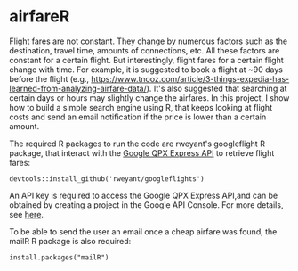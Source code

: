 # airfareR
Flight fares are not constant. They change by numerous factors such as the destination, travel time, amounts of connections, etc. All these factors are constant for a certain flight. But interestingly, flight fares for a certain flight change with time. For example, it is suggested to book a flight at ~90 days before the flight (e.g., https://www.tnooz.com/article/3-things-expedia-has-learned-from-analyzing-airfare-data/). It's also suggested that searching at certain days or hours may slightly change the airfares. In this project, I show how to build a simple search engine using R, that keeps looking at flight costs and send an email notification if the price is lower than a certain amount.

The required R packages to run the code are rweyant's googleflight R package, that interact with the [Google QPX Express API](https://www.google.com/flights/) to retrieve flight fares:
```{r}
devtools::install_github('rweyant/googleflights')
```
An API key is required to access the Google QPX Express API,and can be obtained by creating a project in the Google API Console. For more details, see [here](https://developers.google.com/qpx-express/v1/prereqs).

To be able to send the user an email once a cheap airfare was found, the mailR R package is also required:
```{r}
install.packages("mailR")
```




    
